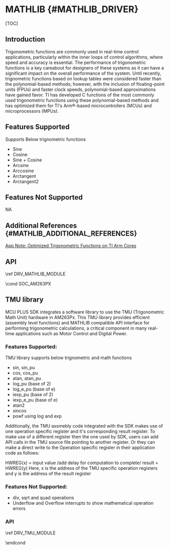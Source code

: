 # MATHLIB {#MATHLIB_DRIVER}

[TOC]

## Introduction

Trigonometric functions are commonly used in real-time control applications, particularly within the inner loops of control algorithms, where speed and accuracy is essential. The performance of trigonometric functions is a key careabout for designers of these systems as it can have a significant impact on the overall performance of the system. Until recently, trignometric functions based on lookup tables were considered faster than the polynomial-based methods; however, with the inclusion of floating-point units (FPUs) and faster clock speeds, polynomial-based approximations have gained favor. TI has developed C functions of the most commonly used trigonometric functions using these polynomial-based methods and has optimized them for TI's Arm®-based microcontrollers (MCUs) and microprocessors (MPUs).

## Features Supported

Supports Below trignometric functions

- Sine
- Cosine
- Sine + Cosine
- Arcsine
- Arccosine
- Arctangent
- Arctangent2

## Features Not Supported

NA

## Additional References {#MATHLIB_ADDITIONAL_REFERENCES}

<a href="https://www.ti.com/lit/pdf/sprad27">App Note: Optimized Trigonometric Functions on TI Arm Cores</a>

## API

\ref DRV_MATHLIB_MODULE

\cond SOC_AM263PX

## TMU library

MCU PLUS SDK integrates a software library to use the TMU (Trigonometric Math Unit) hardware in AM263Px. This TMU library provides efficient (assembly level functions) and MATHLIB compatible API interface for performing trigonometric calculations, a critical component in many real-time applications such as Motor Control and Digital Power.


### Features Supported:

TMU library supports below trignometric and math functions
- sin, sin_pu
- cos, cos_pu
- atan, atan_pu
- log_pu (base of 2)
- log_e_pu (base of e)
- iexp_pu (base of 2)
- iexp_e_pu (base of e)
- atan2
- sincos
- powf using log and exp

Additionally, the TMU assmebly code integrated with the SDK makes use of one operation specific register and it's corresponding result register. To make use of a different
register then the one used by SDK, users can add API calls in the TMU source file pointing to another register. Or they can make a direct write to the Operation specific register
in their application code as follows:

HWREG(x) = input value
/add delay for computation to complete/
result = HWREG(y)
Here, x is the address of the TMU specific operation registers and y is the address of the result register


### Features Not Supported:

- div, sqrt and quad operations
- Underflow and Overflow interrupts to show mathematical operation errors

### API

\ref DRV_TMU_MODULE

\endcond
